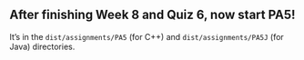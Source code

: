 ## After finishing Week 8 and Quiz 6, now start PA5!

It’s in the `dist/assignments/PA5` (for C++) and `dist/assignments/PA5J` (for Java) directories.
